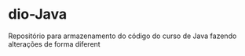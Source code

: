 # dio-Java
Repositório para armazenamento do código do curso de Java
fazendo alterações de forma diferent